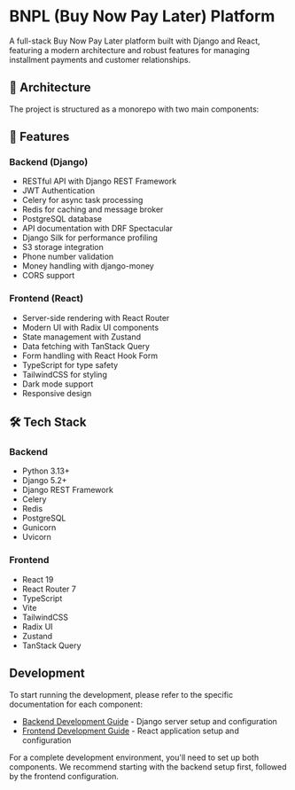 # BNPL (Buy Now Pay Later) Platform

A full-stack Buy Now Pay Later platform built with Django and React, featuring a modern architecture and robust features for managing installment payments and customer relationships.

## 🚀 Architecture

The project is structured as a monorepo with two main components:

## 🚀 Features

### Backend (Django)

- RESTful API with Django REST Framework
- JWT Authentication
- Celery for async task processing
- Redis for caching and message broker
- PostgreSQL database
- API documentation with DRF Spectacular
- Django Silk for performance profiling
- S3 storage integration
- Phone number validation
- Money handling with django-money
- CORS support

### Frontend (React)

- Server-side rendering with React Router
- Modern UI with Radix UI components
- State management with Zustand
- Data fetching with TanStack Query
- Form handling with React Hook Form
- TypeScript for type safety
- TailwindCSS for styling
- Dark mode support
- Responsive design

## 🛠️ Tech Stack

### Backend

- Python 3.13+
- Django 5.2+
- Django REST Framework
- Celery
- Redis
- PostgreSQL
- Gunicorn
- Uvicorn

### Frontend

- React 19
- React Router 7
- TypeScript
- Vite
- TailwindCSS
- Radix UI
- Zustand
- TanStack Query

## Development

To start running the development, please refer to the specific documentation for each component:

- [Backend Development Guide](server/README.md) - Django server setup and configuration
- [Frontend Development Guide](web/README.md) - React application setup and configuration

For a complete development environment, you'll need to set up both components. We recommend starting with the backend setup first, followed by the frontend configuration.
